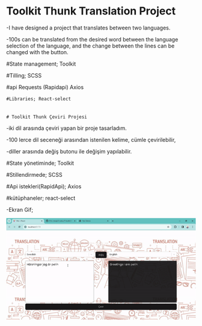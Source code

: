# Toolkit Thunk Translation Project 

-I have designed a project that translates between two languages. 

-100s can be translated from the desired word between the language selection of the language, 
and the change between the lines can be changed with the button.

 #State management; Toolkit
 
  #Tilling; SCSS
  
   #api Requests (Rapidapi)
    Axios 
    
    #Libraries; React-select


    # Toolkit Thunk Çeviri Projesi

-iki dil arasında çeviri yapan bir proje tasarladım.

-100 lerce dil seceneği arasından istenilen kelime, 
cümle çevirilebilir,

-diller arasında değiş butonu ile değişim yapılabilir.


#State yönetiminde;
Toolkit

#Stillendirmede;
SCSS

#Api istekleri(RapidApi);
Axios

#kütüphaneler;
react-select


-Ekran Gif;

![](./public/translate.gif)

